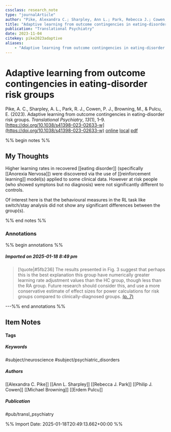 ```yaml
---
cssclass: research_note
type: "journalArticle"
author: "Pike, Alexandra C.; Sharpley, Ann L.; Park, Rebecca J.; Cowen, Philip J.; Browning, Michael; Pulcu, Erdem"
title: "Adaptive learning from outcome contingencies in eating-disorder risk groups"
publication: "Translational Psychiatry"
date: 2023-11-04
citekey: pike2023adaptive
aliases: 
    - "Adaptive learning from outcome contingencies in eating-disorder risk groups"
---
```


# Adaptive learning from outcome contingencies in eating-disorder risk groups

Pike, A. C., Sharpley, A. L., Park, R. J., Cowen, P. J., Browning, M., & Pulcu, E. (2023). Adaptive learning from outcome contingencies in eating-disorder risk groups. _Translational Psychiatry_, _13_(1), 1–9. [https://doi.org/10.1038/s41398-023-02633-w](https://doi.org/10.1038/s41398-023-02633-w)
[online](http://zotero.org/users/7162438/items/YXCSRBKN) [local](zotero://select/library/items/YXCSRBKN) [pdf](file:///home/gjc216/Zotero/storage/VF92RLEB/Pike%20et%20al.%20-%202023%20-%20Adaptive%20learning%20from%20outcome%20contingencies%20in%20eating-disorder%20risk%20groups.pdf)
 

 
%% begin notes %%

## My Thoughts

Higher learning rates in recovered [[eating disorder]] (specifically [[Anorexia Nervosa]]) were discovered via the use of [[reinforcement learning]] model(s) applied to some clinical data. However at risk people (who showed symptons but no diagnosis) were not significantly different to controls.

Of interest here is that the behavioural measures in the RL task like switch/stay analysis did not show any significant differences between the group(s).

%% end notes %%

### Annotations

%% begin annotations %%

##### Imported on 2025-01-18 8:49 pm
>[!quote|#5fb236]
>The results presented in Fig. 3 suggest that perhaps this is the best explanation this group have numerically greater learning rate adjustment values than the HC group, though less than the RA group. Future research should consider this, and use a more conservative estimate of effect sizes for power calculations for risk groups compared to clinically-diagnosed groups. [(p. 7)](zotero://open-pdf/library/items/VF92RLEB?page=7&annotation=L8XL4NM4)

---%% end annotations %%

## Item Notes

#### Tags

##### Keywords

#subject/neuroscience #subject/psychiatric_disorders

##### Authors

[[Alexandra C. Pike]] [[Ann L. Sharpley]] [[Rebecca J. Park]] [[Philip J. Cowen]] [[Michael Browning]] [[Erdem Pulcu]]

##### Publication

#pub/transl_psychiatry


%% Import Date: 2025-01-18T20:49:13.662+00:00 %%
